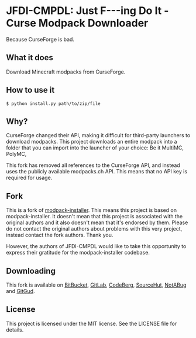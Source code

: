 # JFDI-CMPDL: Just F---ing Do It - Curse Modpack Downloader

Because CurseForge is bad.

## What it does

Download Minecraft modpacks from CurseForge.

## How to use it

`$ python install.py path/to/zip/file`

## Why?

CurseForge changed their API, making it difficult for third-party launchers
to download modpacks. This project downloads an entire modpack into a folder
that you can import into the launcher of your choice: Be it MultiMC, PolyMC,

This fork has removed all references to the CurseForge API, and instead uses
the publicly available modpacks.ch API. This means that no API key is required
for usage.

## Fork

This is a fork of [modpack-installer]. This means this project is based on
modpack-installer. It doesn't mean that this project is associated with the
original authors and it also doesn't mean that it's endorsed by them. Please
do not contact the original authors about problems with this very project,
instead contact the fork authors. Thank you.

However, the authors of JFDI-CMPDL would like to take this opportunity to
express their gratitude for the modpack-installer codebase.

## Downloading

[modpack-installer]: https://github.com/cdbbnnyCode/modpack-installer

This fork is available on [BitBucket], [GitLab], [CodeBerg], [SourceHut],
[NotABug] and [GitGud].

<!--We're still working on uploading it to [GitHub]. Stay tuned.-->

[BitBucket]: https://bitbucket.org/curseforgebad/jfdi-cmpdl/src/main/
[GitLab]: https://gitlab.com/curseforgebad/jfdi-cmpdl
[CodeBerg]: https://codeberg.org/curseforgebad/jfdi-cmpdl
[SourceHut]: https://git.sr.ht/~curseforgebad/jfdi-cmpdl
[NotABug]: https://notabug.org/curseforgebad/jfdi-cmpdl
[GitGud]: https://gitgud.io/curseforgebad/jfdi-cmpdl
[GitHub]: https://github.com/curseforgebad/jfdi-cmpdl

## License

This project is licensed under the MIT license. See the LICENSE file for
details.
